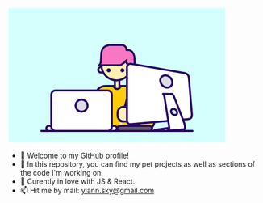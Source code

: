 ![alt-text](https://github.com/snjamsen/snjamsen/blob/main/my.gif?raw=true)
- 👋 Welcome to my GitHub profile!
- 👀 In this repository, you can find my pet projects as well as sections of the code I'm working on.
- 🌱 Curently in love with JS & React.
- 📫 Hit me by mail: yiann.sky@gmail.com
